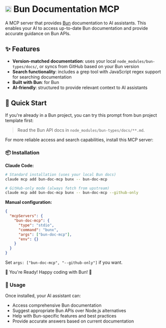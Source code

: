 # <img src="https://bun.com/logo.svg" height="20"> Bun Documentation MCP

A MCP server that provides [Bun](https://bun.com) documentation to AI assistants. This enables your AI to access up-to-date Bun documentation and provide accurate guidance on Bun APIs.

## ✨ Features

- **Version-matched documentation**: uses your local `node_modules/bun-types/docs/`, or syncs from GitHub based on your Bun version
- **Search functionality**: includes a grep tool with JavaScript regex support for searching documentation
- **Built with Bun**: for Bun
- **AI-friendly**: structured to provide relevant context to AI assistants

## 🚀 Quick Start

If you're already in a Bun project, you can try this prompt from bun project template first:
> Read the Bun API docs in `node_modules/bun-types/docs/**.md`.

For more reliable access and search capabilities, install this MCP server:

### 📦 Installation

**Claude Code:**
```bash
# Standard installation (uses your local Bun docs)
claude mcp add bun-doc-mcp bunx -- bun-doc-mcp

# GitHub-only mode (always fetch from upstream)
claude mcp add bun-doc-mcp bunx -- bun-doc-mcp --github-only
```

**Manual configuration:**
```json
{
  "mcpServers": {
    "bun-doc-mcp": {
      "type": "stdio",
      "command": "bunx",
      "args": ["bun-doc-mcp"],
      "env": {}
    }
  }
}
```
Set `args: ["bun-doc-mcp", "--github-only"]` if you want.

🎉 You're Ready! Happy coding with Bun! 🚀

### 🔧 Usage

Once installed, your AI assistant can:
- Access comprehensive Bun documentation
- Suggest appropriate Bun APIs over Node.js alternatives  
- Help with Bun-specific features and best practices
- Provide accurate answers based on current documentation
